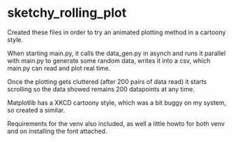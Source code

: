# sketchy_rolling_plot

Created these files in order to try an animated plotting method in a cartoony style.

When starting main.py, it calls the data_gen.py in asynch and runs it parallel with main.py to generate some random data,
writes it into a csv, which main.py can read and plot real time.

Once the plotting gets cluttered (after 200 pairs of data read) it starts scrolling so the data showed remains 200 datapoints at any time.

Matplotlib has a XKCD cartoony style, which was a bit buggy on my system, so created a similar.

Requirements for the venv also included, as well a little howto for both venv and on installing the font attached.
